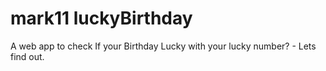 # mark11 luckyBirthday
 A web app to check If your Birthday Lucky with your lucky number? - Lets find out.
